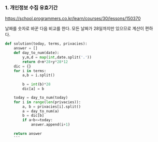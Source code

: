 ### 1. 개인정보 수집 유효기간

https://school.programmers.co.kr/learn/courses/30/lessons/150370

날짜를 숫자로 바꾼 다음 비교를 한다.
모든 날짜가 28일까지만 있으므로 계산이 편하다.


```python
def solution(today, terms, privacies):
    answer = []
    def day_to_num(date):
        y,m,d = map(int,date.split('.'))
        return d+m*28+y*28*12
    dic = {}
    for i in terms:
        a,b = i.split()
        
        b = int(b)*28
        dic[a] = b

    today = day_to_num(today)
    for i in range(len(privacies)):
        a, b = privacies[i].split()
        a = day_to_num(a)
        b = dic[b]
        if a+b<=today:
            answer.append(i+1)
    
    return answer
    ```